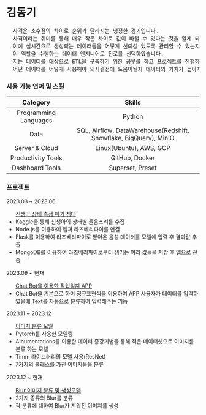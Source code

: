 <h1 href='https://github.com/kdk0411'>김동기</h1>
<pre>
  사격은 소수점의 차이로 순위가 달라지는 냉정한 경기입니다. 
  사격이라는 취미를 통해 매우 작은 차이로 값이 바뀔 수 있다는 것을 알게 되었습니다.
  이에 실시간으로 생성되는 데이터들을 어떻게 신뢰성 있도록 관리할 수 있는지 관심이 생겼으며, 
  이 역할을 수행하는 데이터 엔지니어로 진로를 선택하였습니다. 
  저는 데이터를 대상으로 ETL을 구축하기 위한 공부를 하고 프로젝트를 진행하며 역량을 쌓고 있습니다.
  어떤 데이터를 어떻게 사용해야 의사결정에 도움이될지 데이터의 가치가 높아지는지를 고민하는 과정을 가장 좋아합니다.
</pre>
<h3>사용 가능 언어 및 스킬</h3>

|Category|Skills|
|:-:|:-:|
|Programming Languages|Python|
|Data|SQL, Airflow, DataWarehouse(Redshift, Snowflake, BigQuery), MinIO|
|Server & Cloud|Linux(Ubuntu), AWS, GCP|
|Productivity Tools|GitHub, Docker |
|Dashboard Tools|Superset, Preset|

<h3>프로젝트</h3>
2023.03 ~ 2023.06
<ul><a href='https://github.com/kdk0411/Audio_Classification_Model'>신생아 상태 측정 아기 침대</a>
  <li>Kaggle을 통해 신생아의 상태별 울음소리를 수집</li>
  <li>Node.js를 이용하여 앱과 라즈베리파이를 연결</li>
  <li>Flask를 이용하여 라즈베리파이로 받아온 음성 데이터를 모델에 입력 후 결과값 추출</li>
  <li>MongoDB를 이용하여 라즈베리파이로부터 생기는 여러 값들을 저장 후 앱으로 전송</li>
</ul>
2023.09 ~ 현재
<ul><a href='https://github.com/kdk0411/Chat_Bot.git'>Chat Bot을 이용한 작업일지 APP</a>
  <li>Chat Bot을 기본으로 하며 정규표현식을 이용하여 APP 사용자가 데이터를 입력하였을떄 Text를 자동으로 분류하여 입력해주는 기능</li>
</ul>
2023.11 ~ 2023.12
<ul><a href='https://github.com/kdk0411/Image_Classifier'>이미지 분류 모델</a>
  <li>Pytorch를 사용한 모델링</li>
  <li>Albumentations를 이용한 데이터 증강기법을 통해 적은 데이터셋으로 이미지를 분류 하는 모델</li>
  <li>Timm 라이브러리의 모델 사용(ResNet)</li>
  <li>7가지의 클래스를 가진 이미지들을 분류</li>
</ul>
2023.12 ~ 현재
<ul><a href='https://github.com/kdk0411/Blur_Image_Classification'>Blur 이미지 분류 및 생성모델</a>
  <li>2가지 종류의 Blur를 분류</li>
  <li>각 분류에 대하여 Blur가 지워진 이미지를 생성</li>
</ul>

